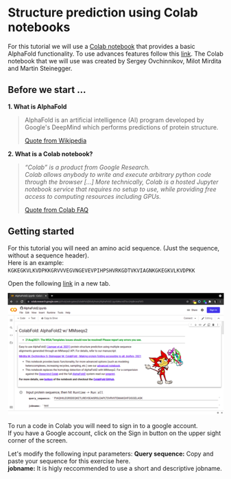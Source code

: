 # Structure prediction using Colab notebooks

For this tutorial we will use a [Colab notebook](https://colab.research.google.com/github/sokrypton/ColabFold/blob/main/AlphaFold2.ipynb) that provides a basic AlphaFold functionality. To use advances features follow this [link](https://colab.research.google.com/github/sokrypton/ColabFold/blob/main/beta/AlphaFold2_advanced.ipynb).
The Colab notebook that we will use was created by Sergey Ovchinnikov, Milot Mirdita and Martin Steinegger.

## Before we start ...
**1. What is AlphaFold**
> AlphaFold is an artificial intelligence (AI) program developed by Google's DeepMind which performs predictions of protein structure.
> 
> [Quote from Wikipedia](https://en.wikipedia.org/wiki/AlphaFold)

**2. What is a Colab notebook?** 
> *“Colab” is a product from Google Research. \
> Colab allows anybody to write and execute arbitrary python code through the browser [...] More technically, Colab is a hosted Jupyter notebook service that requires no setup to use, while providing free access to computing resources including GPUs.* 
>
> [Quote from Colab FAQ](https://research.google.com/colaboratory/faq.html)

## Getting started
For this tutorial you will need an amino acid sequence. (Just the sequence, without a sequence header). \
     Here is an example:  \
     `KGKEGKVLKVDPKKGRVVVEGVNGEVEVPIHPSHVRKGDTVKVIAGNKGKEGKVLKVDPKK`
     
Open the following [link](https://colab.research.google.com/github/sokrypton/ColabFold/blob/main/AlphaFold2.ipynb) in a new tab.

![AlphaFoldColab](https://github.com/Claualvarez/structural-bioinformatics/blob/main/Tutorials/Figures/AlphaFoldColab1.png)

To run a code in Colab you will need to sign in to a google account. \
If you  have a Google account, click on the Sign in button on the upper sight corner of the screen.

Let's modify the following input parameters:
**Query sequence:**  Copy and paste your sequence for this exercise here. \
**jobname:** It is higly reccommended to use a short and descriptive jobname.
